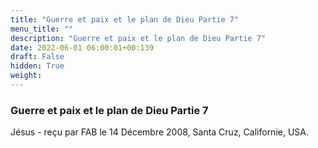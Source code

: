 ```yaml
---
title: "Guerre et paix et le plan de Dieu Partie 7"
menu_title: ""
description: "Guerre et paix et le plan de Dieu Partie 7"
date: 2022-06-01 06:00:01+00:139
draft: False
hidden: True
weight:
---
```

### Guerre et paix et le plan de Dieu Partie 7

Jésus - reçu par FAB le 14 Décembre 2008, Santa Cruz, Californie, USA.



